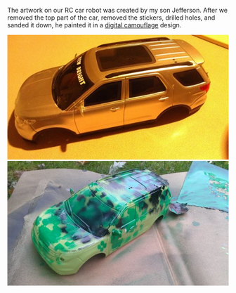 The artwork on our RC car robot was created by my son Jefferson. After we removed the top part of the car, removed the stickers, drilled holes, and sanded it down, he painted it in a [digital camouflage](http://tacticalcamo.com/articles/How-to-Paint-your-weapon-or-marker-digital-style.html) design.

![picture alt](images/IMAG0595s.jpg "Preped Car Body")
![picture](images/IMAG0596s.jpg)